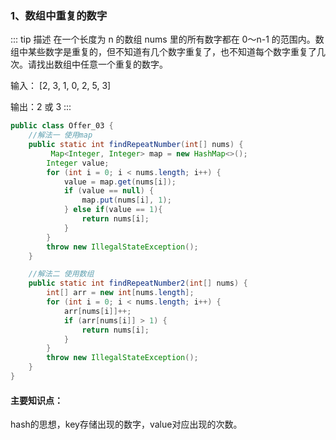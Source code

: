 ### 1、数组中重复的数字
::: tip 描述
在一个长度为 n 的数组 nums 里的所有数字都在 0～n-1 的范围内。数组中某些数字是重复的，但不知道有几个数字重复了，也不知道每个数字重复了几次。请找出数组中任意一个重复的数字。

输入：
[2, 3, 1, 0, 2, 5, 3]

输出：2 或 3 
:::
```java
public class Offer_03 {
    //解法一 使用map
    public static int findRepeatNumber(int[] nums) {
         Map<Integer, Integer> map = new HashMap<>();
        Integer value;
        for (int i = 0; i < nums.length; i++) {
            value = map.get(nums[i]);
            if (value == null) {
                map.put(nums[i], 1);
            } else if(value == 1){
                return nums[i];
            }
        }
        throw new IllegalStateException();
    }

    //解法二 使用数组
    public static int findRepeatNumber2(int[] nums) {
        int[] arr = new int[nums.length];
        for (int i = 0; i < nums.length; i++) {
            arr[nums[i]]++;
            if (arr[nums[i]] > 1) {
                return nums[i];
            }
        }
        throw new IllegalStateException();
    }
}
```
#### 主要知识点：
hash的思想，key存储出现的数字，value对应出现的次数。